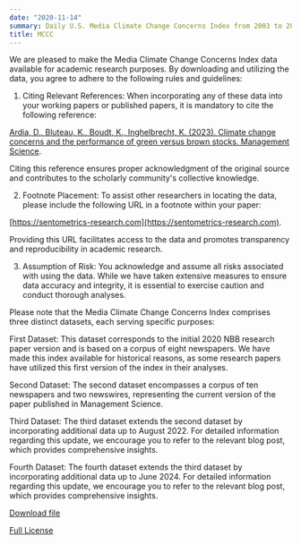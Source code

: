 ```yaml
---
date: "2020-11-14"
summary: Daily U.S. Media Climate Change Concerns Index from 2003 to 2024.
title: MCCC
---
```


We are pleased to make the Media Climate Change Concerns Index data available for academic research purposes. By downloading and utilizing the data, you agree to adhere to the following rules and guidelines:

1) Citing Relevant References: When incorporating any of these data into your working papers or published papers, it is mandatory to cite the following reference:

[Ardia, D., Bluteau, K., Boudt, K., Inghelbrecht, K. (2023). Climate change concerns and the performance of green versus brown stocks. Management Science](https://doi.org/10.1287/mnsc.2022.4636).

Citing this reference ensures proper acknowledgment of the original source and contributes to the scholarly community's collective knowledge.

2) Footnote Placement: To assist other researchers in locating the data, please include the following URL in a footnote within your paper:

[https://sentometrics-research.com](https://sentometrics-research.com).

Providing this URL facilitates access to the data and promotes transparency and reproducibility in academic research.

3) Assumption of Risk: You acknowledge and assume all risks associated with using the data. While we have taken extensive measures to ensure data accuracy and integrity, it is essential to exercise caution and conduct thorough analyses.

Please note that the Media Climate Change Concerns Index comprises three distinct datasets, each serving specific purposes:

First Dataset: This dataset corresponds to the initial 2020 NBB research paper version and is based on a corpus of eight newspapers. We have made this index available for historical reasons, as some research papers have utilized this first version of the index in their analyses.

Second Dataset: The second dataset encompasses a corpus of ten newspapers and two newswires, representing the current version of the paper published in Management Science.

Third Dataset: The third dataset extends the second dataset by incorporating additional data up to August 2022. For detailed information regarding this update, we encourage you to refer to the relevant blog post, which provides comprehensive insights.

Fourth Dataset: The fourth dataset extends the third dataset by incorporating additional data up to June 2024. For detailed information regarding this update, we encourage you to refer to the relevant blog post, which provides comprehensive insights.

[Download file](https://www.dropbox.com/scl/fi/uucc6401uje293ofc3ahq/Sentometrics_US_Media_Climate_Change_Index.xlsx?dl=1&rlkey=jvgb6xg9w4ctdz5cdl6qun5md)

[Full License](https://www.dropbox.com/s/jwjh4b08zvq09nv/LICENSE.txt?dl=0)
